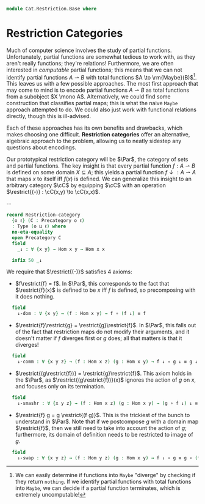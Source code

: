 <!--
```agda
open import Cat.Prelude
```
-->

```agda
module Cat.Restriction.Base where
```

# Restriction Categories

Much of computer science involves the study of partial functions.
Unfortunately, partial functions are somewhat tedious to work with,
as they aren't really functions; they're relations! Furthermore,
we are often interested in *computable* partial functions; this means that
we can not identify partial functions $A \rightharpoonup B$ with total functions
$A \to \rm{Maybe}(B)$[^1]. This leaves us with a few possible approaches.
The most first approach that may come to mind is to encode partial functions
$A \rightharpoonup B$ as total functions from a subobject $X \mono A$.
Alternatively, we could find some construction that classifies
partial maps; this is what the naive `Maybe` approach attempted to do.
We could also just work with functional relations directly, though this
is ill-advised.

<!--[TODO: Reed M, 05/08/2023] Link to approaches once formalized -->

[^1]: We can easily determine if functions into `Maybe` "diverge"
by checking if they return `nothing`. If we identify partial functions
with total functions into `Maybe`, we can decide if a partial function
terminates, which is extremely uncomputable!

Each of these approaches has its own benefits and drawbacks, which
makes choosing one difficult. **Restriction categories** offer an
alternative, algebraic approach to the problem, allowing us to neatly
sidestep any questions about encodings.

Our prototypical restriction category will be $\Par$, the category of
sets and partial functions. The key insight is that every partial function
$f : A \rightharpoonup B$ is defined on some domain $X \subseteq A$;
this yields a partial function $f \downarrow : A \rightharpoonup A$
that maps $x$ to itself iff $f(x)$ is defined. We can generalize this
insight to an arbitrary category $\cC$ by equipping $\cC$ with an operation
$\restrict{(-)} : \cC(x,y) \to \cC(x,x)$.

-- <!-- [TODO: Reed M, 01/08/2023] Add link to partial maps -->


```agda
record Restriction-category
  {o ℓ} (C : Precategory o ℓ)
  : Type (o ⊔ ℓ) where
  no-eta-equality
  open Precategory C
  field
    _↓ : ∀ {x y} → Hom x y → Hom x x

  infix 50 _↓
```

We require that $\restrict{(-)}$ satisfies 4 axioms:
- $f\restrict{f} = f$. In $\Par$, this corresponds to the fact that
$\restrict{f}(x)$ is defined to be $x$ iff $f$ is defined, so
precomposing with it does nothing.

```agda
  field
    ↓-dom : ∀ {x y} → (f : Hom x y) → f ∘ (f ↓) ≡ f
```

- $\restrict{f}\restrict{g} = \restrict{g}\restrict{f}$. In $\Par$,
this falls out of the fact that restriction maps do not modify their
arguments, and it doesn't matter if $f$ diverges first or $g$ does;
all that matters is that it diverges!

```agda
  field
    ↓-comm : ∀ {x y z} → (f : Hom x z) (g : Hom x y) → f ↓ ∘ g ↓ ≡ g ↓ ∘ f ↓
```

- $\restrict{(g\restrict{f})} = \restrict{g}\restrict{f}$. This axiom
holds in the $\Par$, as $\restrict{(g\restrict{f})}(x)$ ignores the
action of $g$ on $x$, and focuses only on its termination.

```agda
  field
    ↓-smashr : ∀ {x y z} → (f : Hom x z) (g : Hom x y) → (g ∘ f ↓) ↓ ≡ g ↓ ∘ f ↓
```

- $\restrict{f} g = g  \restrict{(f g)}$. This is the trickiest of the
bunch to understand in $\Par$. Note that if we postcompose $g$ with a
domain map $\restrict{f}$, then we still need to take into account the
action of $g$; furthermore, its domain of definition needs to be
restricted to image of $g$.

```agda
  field
    ↓-swap : ∀ {x y z} → (f : Hom y z) (g : Hom x y) → f ↓ ∘ g ≡ g ∘ (f ∘ g) ↓
```
